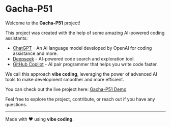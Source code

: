 # Gacha-P51

Welcome to the **Gacha-P51** project!

This project was created with the help of some amazing AI-powered coding assistants:

- [ChatGPT](https://chat.openai.com) - An AI language model developed by OpenAI for coding assistance and more.
- [Deepseek](https://deepseek.ai) - AI-powered code search and exploration tool.
- [GitHub Copilot](https://github.com/features/copilot) - AI pair programmer that helps you write code faster.

We call this approach **vibe coding**, leveraging the power of advanced AI tools to make development smoother and more efficient.

You can check out the live project here: [Gacha-P51 Demo](https://allmuchalif2.github.io/gacha-P51)

Feel free to explore the project, contribute, or reach out if you have any questions.

---
Made with ❤️ using **vibe coding**.
